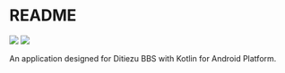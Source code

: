 # README

![](https://img.shields.io/badge/VERSION-10.2.3%20(44)-skyblue) ![](https://img.shields.io/badge/STATE-DEPRECATED-red)

An application designed for Ditiezu BBS with Kotlin for Android Platform.
